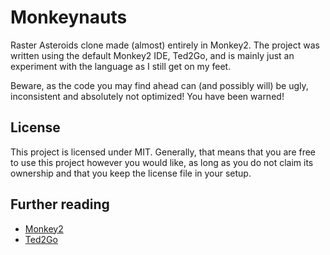 # Monkeynauts
Raster Asteroids clone made (almost) entirely in Monkey2.
The project was written using the default Monkey2 IDE, Ted2Go, and is mainly just an experiment with the language as I still get on my feet.  

Beware, as the code you may find ahead can (and possibly will) be ugly, inconsistent and absolutely not optimized! You have been warned!
## License
This project is licensed under MIT. Generally, that means that you are free to use this project however you would like, as long as you do not claim its ownership and that you keep the license file in your setup.
## Further reading
* [Monkey2](https://github.com/blitz-research/monkey2)
* [Ted2Go](https://github.com/engor/ted2go)
